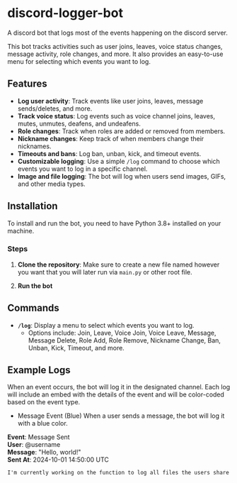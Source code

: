 # discord-logger-bot
A discord bot that logs most of the events happening on the discord server.

This bot tracks activities such as user joins, leaves, voice status changes, message activity, role changes, and more. It also provides an easy-to-use menu for selecting which events you want to log.

## Features

- **Log user activity**: Track events like user joins, leaves, message sends/deletes, and more.
- **Track voice status**: Log events such as voice channel joins, leaves, mutes, unmutes, deafens, and undeafens.
- **Role changes**: Track when roles are added or removed from members.
- **Nickname changes**: Keep track of when members change their nicknames.
- **Timeouts and bans**: Log ban, unban, kick, and timeout events.
- **Customizable logging**: Use a simple `/log` command to choose which events you want to log in a specific channel.
- **Image and file logging**: The bot will log when users send images, GIFs, and other media types.

## Installation

To install and run the bot, you need to have Python 3.8+ installed on your machine.

### Steps

1. **Clone the repository**:
    Make sure to create a new file named however you want that you will later run via `main.py` or other root file.

2. **Run the bot**

## Commands

- **`/log`**: Display a menu to select which events you want to log.
  - Options include: Join, Leave, Voice Join, Voice Leave, Message, Message Delete, Role Add, Role Remove, Nickname Change, Ban, Unban, Kick, Timeout, and more.

## Example Logs

When an event occurs, the bot will log it in the designated channel. Each log will include an embed with the details of the event and will be color-coded based on the event type.

- Message Event (Blue)
When a user sends a message, the bot will log it with a blue color.

**Event**: Message Sent  
**User**: @username  
**Message**: "Hello, world!"  
**Sent At**: 2024-10-01 14:50:00 UTC

`I'm currently working on the function to log all files the users share`
